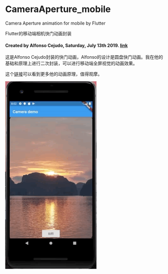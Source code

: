 # CameraAperture_mobile

Camera Aperture animation for mobile by Flutter

Flutter的移动端相机快门动画封装

#### Created by Alfonso Cejudo, Saturday, July 13th 2019.  [link](https://github.com/alfonsocejudo/aperture_demo)

这是Alfonso Cejudo封装的快门动画，Alfonso的设计是圆盘快门动画。我在他的基础和原理上进行二次封装，可以进行移动端全屏视觉的动画效果。

这个[链接](https://medium.com/jet-set-digital/camera-aperture-animation-flutter-ft-custompainter-animatedbuilder-clipoval-3ab296e7de58)可以看到更多他的动画原理，值得观摩。

![](./demo.gif)

